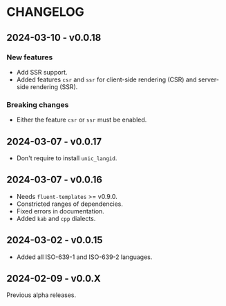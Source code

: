 # CHANGELOG

## 2024-03-10 - v0.0.18

### New features

- Add SSR support.
- Added features `csr` and `ssr` for client-side rendering (CSR) and
  server-side rendering (SSR).

### Breaking changes

- Either the feature `csr` or `ssr` must be enabled.

## 2024-03-07 - v0.0.17

- Don't require to install `unic_langid`.

## 2024-03-07 - v0.0.16

- Needs `fluent-templates` >= v0.9.0.
- Constricted ranges of dependencies.
- Fixed errors in documentation.
- Added `kab` and `cpp` dialects.

## 2024-03-02 - v0.0.15

- Added all ISO-639-1 and ISO-639-2 languages.

## 2024-02-09 - v0.0.X

Previous alpha releases.
